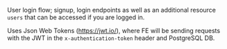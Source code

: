 User login flow; signup, login endpoints as well as an additional resource `users` that can be accessed if you are logged in.

Uses Json Web Tokens (https://jwt.io/), where FE will be sending requests with the JWT in the `x-authentication-token` header and PostgreSQL DB.
